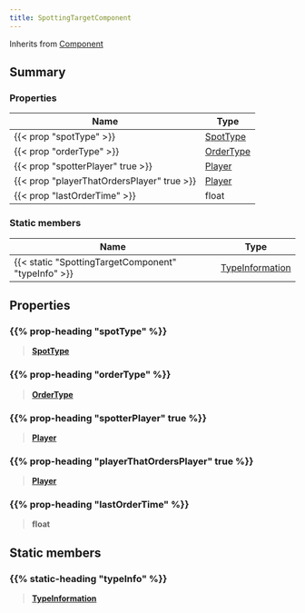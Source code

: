 ```yaml
---
title: SpottingTargetComponent
---
```


Inherits from [Component](/vext/ref/shared/type/component)

## Summary

### Properties

| Name | Type |
| ---- | ---- |
| {{< prop "spotType" >}} | [SpotType](/vext/ref/fb/spottype) |
| {{< prop "orderType" >}} | [OrderType](/vext/ref/fb/ordertype) |
| {{< prop "spotterPlayer" true >}} | [Player](/vext/ref/client/type/player) |
| {{< prop "playerThatOrdersPlayer" true >}} | [Player](/vext/ref/client/type/player) |
| {{< prop "lastOrderTime" >}} | float |

### Static members

| Name | Type |
| ---- | ---- |
| {{< static "SpottingTargetComponent" "typeInfo" >}} | [TypeInformation](/vext/ref/shared/type/typeinformation) |

## Properties

### {{% prop-heading "spotType" %}}

> **[SpotType](/vext/ref/fb/spottype)**

### {{% prop-heading "orderType" %}}

> **[OrderType](/vext/ref/fb/ordertype)**

### {{% prop-heading "spotterPlayer" true %}}

> **[Player](/vext/ref/client/type/player)**

### {{% prop-heading "playerThatOrdersPlayer" true %}}

> **[Player](/vext/ref/client/type/player)**

### {{% prop-heading "lastOrderTime" %}}

> **float**

## Static members

### {{% static-heading "typeInfo" %}}

> **[TypeInformation](/vext/ref/shared/type/typeinformation)**

